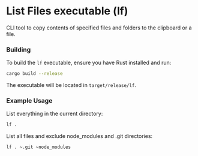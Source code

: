 # List Files executable (lf)
CLI tool to copy contents of specified files and folders to the clipboard or a file.

### Building
To build the `lf` executable, ensure you have Rust installed and run:
```bash
cargo build --release
```
The executable will be located in `target/release/lf`.

### Example Usage

List everything in the current directory:
```bash
lf .
```

List all files and exclude node_modules and .git directories:
```bash
lf . ~.git ~node_modules
```
